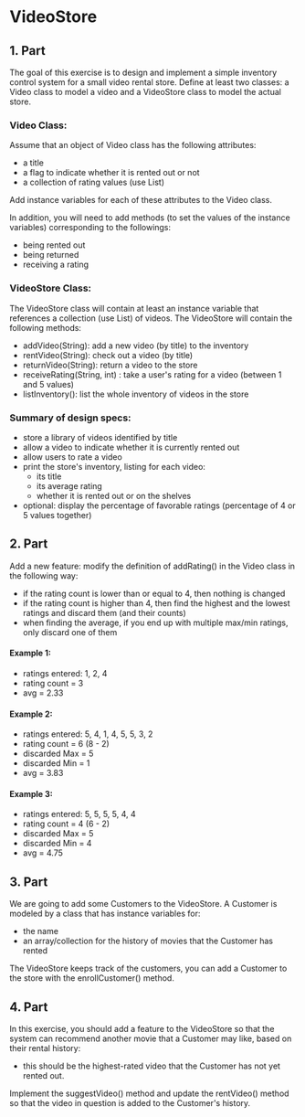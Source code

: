 # VideoStore

## 1. Part

The goal of this exercise is to design and implement a simple inventory control system for a small video rental store.
Define at least two classes: a Video class to model a video and a VideoStore class to model the actual store.
<p>

### Video Class:

Assume that an object of Video class has the following attributes:
- a title
- a flag to indicate whether it is rented out or not
- a collection of rating values (use List)
<p>
Add instance variables for each of these attributes to the Video class.
<p>

In addition, you will need to add methods (to set the values of the instance variables) corresponding to the followings:
 - being rented out
 - being returned
 - receiving a rating
<p>

### VideoStore Class:
The VideoStore class will contain at least an instance variable that references a collection (use List) of videos.
The VideoStore will contain the following methods:
- addVideo(String): add a new video (by title) to the inventory
- rentVideo(String): check out a video (by title)
- returnVideo(String): return a video to the store
- receiveRating(String, int) : take a user's rating for a video (between 1 and 5 values)
- listInventory(): list the whole inventory of videos in the store
<p>
<p>

### Summary of design specs:
- store a library of videos identified by title
- allow a video to indicate whether it is currently rented out
- allow users to rate a video
- print the store's inventory, listing for each video:
  - its title
  - its average rating
  - whether it is rented out or on the shelves
- optional: display the percentage of favorable ratings (percentage of 4 or 5 values together)
<p>
<p>

## 2. Part
Add a new feature: modify the definition of addRating() in the Video class in the following way:
- if the rating count is lower than or equal to 4, then nothing is changed
- if the rating count is higher than 4, then find the highest and the lowest ratings and discard them (and their counts)
- when finding the average, if you end up with multiple max/min ratings, only discard one of them

#### Example 1:

- ratings entered: 1, 2, 4
- rating count = 3
- avg =  2.33

#### Example 2:

- ratings entered: 5, 4, 1, 4, 5, 5, 3, 2
- rating count = 6 (8 - 2)
- discarded Max = 5
- discarded Min = 1
- avg = 3.83

#### Example 3:

- ratings entered: 5, 5, 5, 5, 4, 4
- rating count = 4 (6 - 2)
- discarded Max = 5
- discarded Min = 4
- avg = 4.75
<p>

## 3. Part
We are going to add some Customers to the VideoStore.
A Customer is modeled by a class that has instance variables for:
- the name
- an array/collection for the history of movies that the Customer has rented
<p>
The VideoStore keeps track of the customers, you can add a Customer to the store with the enrollCustomer() method.
<p>

## 4. Part
In this exercise, you should add a feature to the VideoStore so that the system can recommend another movie that a Customer may like,
based on their rental history: 
- this should be the highest-rated video that the Customer has not yet rented out.
<p>
Implement the suggestVideo() method and update the rentVideo() method so that the video in question is added to the Customer's history.

